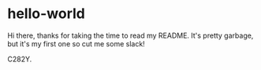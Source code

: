 hello-world
===========

Hi there, thanks for taking the time to read my README. It's pretty garbage, but it's my first one so cut me some slack!

C282Y.
